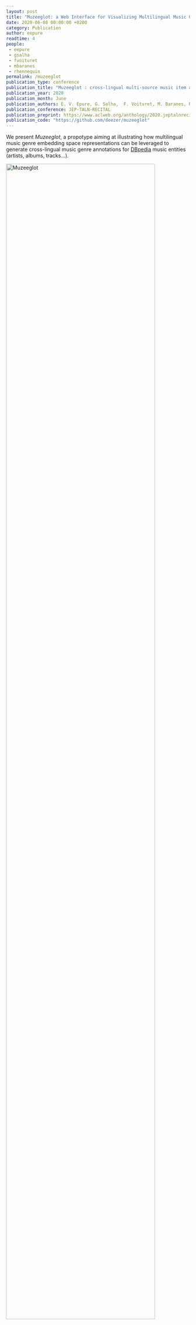 ```yaml
---
layout: post
title: "Muzeeglot: a Web Interface for Visualizing Multilingual Music Genre Embedding Spaces"
date: 2020-06-08 00:00:00 +0200
category: Publication
author: eepure
readtime: 4
people:
 - eepure
 - gsalha
 - fvoituret
 - mbaranes
 - rhennequin
permalink: /muzeeglot
publication_type: conference
publication_title: "Muzeeglot : cross-lingual multi-source music item annotation from music genre embeddings"
publication_year: 2020
publication_month: June
publication_authors: E. V. Epure, G. Salha,  F. Voituret, M. Baranes, R. Hennequin
publication_conference: JEP-TALN-RECITAL
publication_preprint: https://www.aclweb.org/anthology/2020.jeptalnrecital-demos.5.pdf
publication_code: "https://github.com/deezer/muzeeglot"
---
```


We present <i>Muzeeglot</i>, a propotype aiming at illustrating how multilingual music genre embedding space representations can be leveraged to generate cross-lingual music genre annotations for <a href="https://wiki.dbpedia.org">DBpedia</a> music entities (artists, albums, tracks...).

<div class="publication-illustration">
    <img
        style="width: 90%;"
        src="{{ '/static/images/publis/epure20taln/epure20taln.png' | prepend: site.url }}"
        alt="Muzeeglot"/>
</div>

<i>Muzeeglot</i> includes a web interface to visualize these multilingual music genres embeddings.

Based on annotations from one or several sources languages, our system automatically predicts the corresponding annotations in a target language. Languages supported: 

<ul>
    <li>French (fr)</li>
    <li>English (en)</li>
    <li>Spanish (es)</li>
    <li>Dutch (nl)</li>
    <li>Czech (cs)</li>
    <li>Japanese (ja)</li>
</ul>

<i>Muzeeglot</i> has been presented as a demonstration at the <a href="https://jep-taln2020.loria.fr">JEP-TALN-RECITAL 2020</a> conference.
